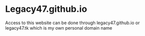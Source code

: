 Legacy47.github.io
====
Access to this website can be done through legacy47.github.io or legacy47.tk which is my own personal domain name
